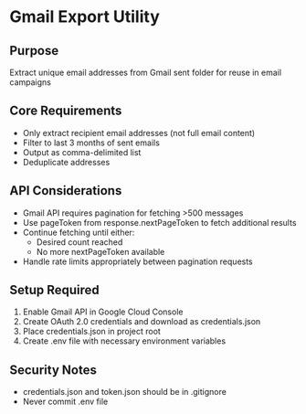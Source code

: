 # Gmail Export Utility

## Purpose
Extract unique email addresses from Gmail sent folder for reuse in email campaigns

## Core Requirements
- Only extract recipient email addresses (not full email content)
- Filter to last 3 months of sent emails
- Output as comma-delimited list
- Deduplicate addresses

## API Considerations
- Gmail API requires pagination for fetching >500 messages
- Use pageToken from response.nextPageToken to fetch additional results
- Continue fetching until either:
  - Desired count reached
  - No more nextPageToken available
- Handle rate limits appropriately between pagination requests

## Setup Required
1. Enable Gmail API in Google Cloud Console
2. Create OAuth 2.0 credentials and download as credentials.json
3. Place credentials.json in project root
4. Create .env file with necessary environment variables

## Security Notes
- credentials.json and token.json should be in .gitignore
- Never commit .env file

